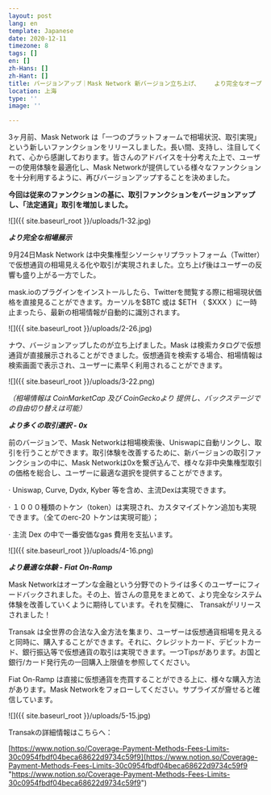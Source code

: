 ```yaml
---
layout: post
lang: en
template: Japanese
date: 2020-12-11
timezone: 8
tags: []
en: []
zh-Hans: []
zh-Hant: []
title: バージョンアップ｜Mask Network 新バージョン立ち上げ、    より完全なオープン金融インテグレーション
location: 上海
type: ''
image: ''

---
```

3ヶ月前、Mask Network は「一つのプラットフォームで相場状況、取引実現」という新しいファンクションをリリースしました。長い間、支持し、注目してくれて、心から感謝しております。皆さんのアドバイスを十分考えた上で、ユーザーの使用体験を最適化し、Mask Networkが提供している様々なファンクションを十分利用するように、再びバージョンアップすることを決めました。

**今回は従来のファンクションの基に、取引ファンクションをバージョンアップし、「法定通貨」取引を増加しました。**

![]({{ site.baseurl_root }}/uploads/1-32.jpg)

**_より完全な相場展示_**

9月24日Mask Network は中央集権型シソーシャリプラットフォーム（Twitter）で仮想通貨の相場見える化や取引が実現されました。立ち上げ後はユーザーの反響も盛り上がる一方でした。

mask.ioのプラグインをインストールしたら、Twitterを閲覧する際に相場現状価格を直接見ることができます。カーソルを$BTC 或は $ETH （ $XXX ）に一時止まったら、最新の相場情報が自動的に識別されます。

![]({{ site.baseurl_root }}/uploads/2-26.jpg)

ナウ、バージョンアップしたのが立ち上げました。Mask は検索カタログで仮想通貨が直接展示されることができました。仮想通貨を検索する場合、相場情報は検索画面で表示され、ユーザーに素早く利用されることができます。

![]({{ site.baseurl_root }}/uploads/3-22.png)

_（相場情報は CoinMarketCap 及び CoinGeckoより 提供し、バックステージでの自由切り替えは可能）_

**_より多くの取引選択 - 0x_**

前のバージョンで、Mask Networkは相場検索後、Uniswapに自動リンクし、取引を行うことができます。取引体験を改善するために、新バージョンの取引ファンクションの中に、Mask Networkは0xを繋ぎ込んで、様々な非中央集権型取引の価格を総合し、ユーザーに最適な選択を提供することができます。

· Uniswap, Curve, Dydx, Kyber 等を含め、主流Dexは実現できます。

· １０００種類のトケン（token）は実現され、カスタマイズトケン追加も実現できます。（全てのerc-20 トケンは実現可能）；

· 主流 Dex の中で一番安価なgas 費用を支払います。

![]({{ site.baseurl_root }}/uploads/4-16.png)

**_より最適な体験 - Fiat On-Ramp_**

Mask Networkはオープンな金融という分野でのトライは多くのユーザーにフィードバックされました。その上、皆さんの意見をまとめて、より完全なシステム体験を改善していくように期待しています。それを契機に、 Transakがリリースされました！

Transak は全世界の合法な入金方法を集まり、ユーザーは仮想通貨相場を見えると同時に、購入することができます。それに、クレジットカード、デビットカード、銀行振込等で仮想通貨の取引は実現できます。一つTipsがあります。お国と銀行/カード発行先の一回購入上限値を参照してください。

Fiat On-Ramp は直接に仮想通貨を売買することができる上に、様々な購入方法があります。Mask Networkをフォローしてください。サプライズが齎せると確信しています。

![]({{ site.baseurl_root }}/uploads/5-15.jpg)

Transakの詳細情報はこちらへ：

[https://www.notion.so/Coverage-Payment-Methods-Fees-Limits-30c0954fbdf04beca68622d9734c59f9](https://www.notion.so/Coverage-Payment-Methods-Fees-Limits-30c0954fbdf04beca68622d9734c59f9 "https://www.notion.so/Coverage-Payment-Methods-Fees-Limits-30c0954fbdf04beca68622d9734c59f9")